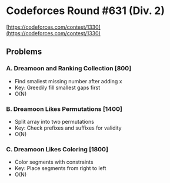 # Codeforces Round #631 (Div. 2)
[https://codeforces.com/contest/1330](https://codeforces.com/contest/1330)

## Problems

### A. Dreamoon and Ranking Collection [800]
- Find smallest missing number after adding x
- Key: Greedily fill smallest gaps first
- O(N)

### B. Dreamoon Likes Permutations [1400]
- Split array into two permutations
- Key: Check prefixes and suffixes for validity
- O(N)

### C. Dreamoon Likes Coloring [1800]
- Color segments with constraints
- Key: Place segments from right to left
- O(N)
